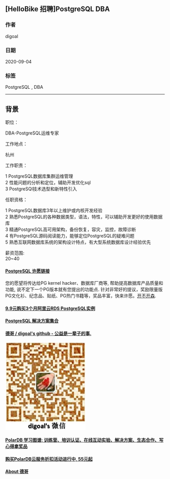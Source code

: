 ## [HelloBike 招聘]PostgreSQL DBA        
        
### 作者        
digoal        
        
### 日期        
2020-09-04        
        
### 标签        
PostgreSQL , DBA        
        
----        
        
## 背景        
职位：    
    
DBA-PostgreSQL运维专家    
    
工作地点：    
    
杭州    
    
工作职责：    
    
1 PostgreSQL数据库集群运维管理    
2 性能问题的分析和定位，辅助开发优化sql    
3 PostgreSQl技术选型和新特性引入    
    
任职资格：    
    
1 PostgreSQL数据库3年以上维护或内核开发经验    
2 熟悉PostgreSQL的各种数据类型，语法，特性，可以辅助开发更好的使用数据库    
3 精通PostgreSQL高可用架构，备份恢复，容灾，监控，故障诊断    
4 有PostgreSQL源码阅读能力，能够定位PostgreSQL的疑难问题    
5 熟悉互联网数据库系统的架构设计特点，有大型系统数据库设计经验优先    
        
薪资范围:    
20~40    
    
  
#### [PostgreSQL 许愿链接](https://github.com/digoal/blog/issues/76 "269ac3d1c492e938c0191101c7238216")
您的愿望将传达给PG kernel hacker、数据库厂商等, 帮助提高数据库产品质量和功能, 说不定下一个PG版本就有您提出的功能点. 针对非常好的提议，奖励限量版PG文化衫、纪念品、贴纸、PG热门书籍等，奖品丰富，快来许愿。[开不开森](https://github.com/digoal/blog/issues/76 "269ac3d1c492e938c0191101c7238216").  
  
  
#### [9.9元购买3个月阿里云RDS PostgreSQL实例](https://www.aliyun.com/database/postgresqlactivity "57258f76c37864c6e6d23383d05714ea")
  
  
#### [PostgreSQL 解决方案集合](https://yq.aliyun.com/topic/118 "40cff096e9ed7122c512b35d8561d9c8")
  
  
#### [德哥 / digoal's github - 公益是一辈子的事.](https://github.com/digoal/blog/blob/master/README.md "22709685feb7cab07d30f30387f0a9ae")
  
  
![digoal's wechat](../pic/digoal_weixin.jpg "f7ad92eeba24523fd47a6e1a0e691b59")
  
  
#### [PolarDB 学习图谱: 训练营、培训认证、在线互动实验、解决方案、生态合作、写心得拿奖品](https://www.aliyun.com/database/openpolardb/activity "8642f60e04ed0c814bf9cb9677976bd4")
  
  
#### [购买PolarDB云服务折扣活动进行中, 55元起](https://www.aliyun.com/activity/new/polardb-yunparter?userCode=bsb3t4al "e0495c413bedacabb75ff1e880be465a")
  
  
#### [About 德哥](https://github.com/digoal/blog/blob/master/me/readme.md "a37735981e7704886ffd590565582dd0")
  
